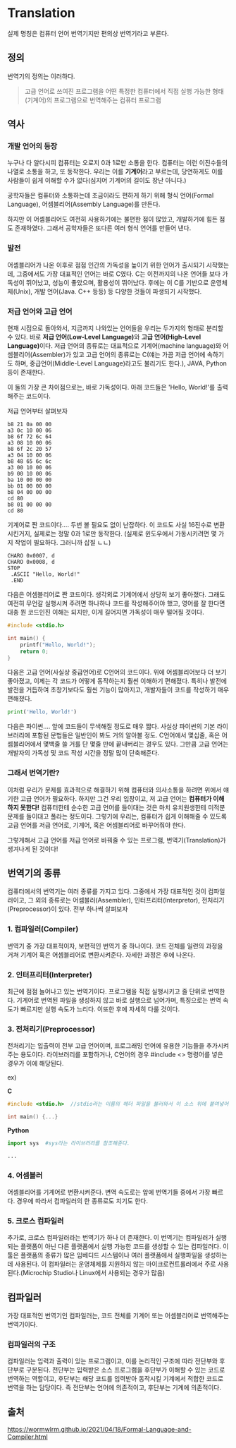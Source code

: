 # Translation

<p> 실제 명칭은 컴퓨터 언어 번역기지만 편의상 번역기라고 부른다.

## 정의
<p>번역기의 정의는 이러하다.</p>

>고급 언어로 쓰여진 프로그램을 어떤 특정한 컴퓨터에서 직접 실행 가능한 형태(기계어)의 프로그램으로 번역해주는 컴퓨터 프로그램


## 역사

### 개발 언어의 등장

<p>누구나 다 알다시피 컴퓨터는 오로지 0과 1로만 소통을 한다. 컴퓨터는 이런 이진수들의 나열로 소통을 하고, 또 동작한다. 우리는 이를 <b>기계어</b>라고 부르는데, 당연하게도 이를 사람들이 쉽게 이해할 수가 없다(심지어 기계어의 길이도 장난 아니다.) </p>

<p>공학자들은 컴퓨터와 소통하는데 조금이라도 편하게 하기 위해 형식 언어(Formal Language), </<b>어셈블리어(Assembly Language)</b>를 만든다.</p>

<p>하지만 이 어셈블리어도 여전히 사용하기에는 불편한 점이 많았고, 개발하기에 힘든 점도 존재하였다. 그래서 공학자들은 또다른 여러 형식 언어를 만들어 낸다.</p>

### 발전

<p>어셈블리어가 나온 이후로 점점 인간의 가독성을 높이기 위한 언어가 출시되기 시작했는데, 그중에서도 가장 대표적인 언어는 바로 C였다. C는 이전까지의 나온 언어들 보다 가독성이 뛰어났고, 성능이 좋았으며, 활용성이 뛰어났다. 후에는 이 C를 기반으로 운영체제(Unix), 개발 언어(Java. C++ 등등) 등 다양한 것들이 파생되기 시작했다.</p>

### 저급 언어와 고급 언어

<p>현재 시점으로 돌아와서, 지금까지 나와있는 언어들을 우리는 두가지의 형태로 분리할 수 있다. 바로 <b>저급 언어(Low-Level Language)</b>와 <b>고급 언어(High-Level Language)</b>이다. 저급 언어의 종류로는 대표적으로 기계어(machine language)와 어셈블리어(Assembler)가 있고 고급 언어의 종류로는 C(얘는 가끔 저급 언어에 속하기도 하며, 중급언어(Middle-Level Language)라고도 불리기도 한다.), JAVA, Python 등이 존재한다.</p>

<p>이 둘의 가장 큰 차이점으로는, 바로 가독성이다. 아래 코드들은 'Hello, World!'를 출력해주는 코드이다.</p>
<p></p>
<p>저급 언어부터 살펴보자</p>

```machine language
b8 21 0a 00 00
a3 0c 10 00 06
b8 6f 72 6c 64
a3 08 10 00 06
b8 6f 2c 20 57
a3 04 10 00 06
b8 48 65 6c 6c
a3 00 10 00 06
b9 00 10 00 06
ba 10 00 00 00
bb 01 00 00 00
b8 04 00 00 00
cd 80
b8 01 00 00 00
cd 80
```

<p>기계어로 짠 코드이다.... 두번 볼 필요도 없이 난잡하다. 이 코드도 사실 16진수로 변환시킨거지, 실제로는 정말 0과 1로만 동작한다. (실제로 윈도우에서 가동시키려면 몇 가지 작업이 필요하다. 그러니까 삽질 ㄴㄴ)</p>

```assembly
CHARO 0x0007, d
CHARO 0x0008, d
STOP
 .ASCII "Hello, World!"
 .END
```

<p>다음은 어셈블리어로 짠 코드이다. 생각외로 기계어에서 상당히 보기 좋아졌다. 그래도 여전히 무언갈 실행시켜 주려면 하나하나 코드를 작성해주어야 했고, 영어를 잘 한다면 대충 뭔 코드인진 이해는 되지만, 이게 길어지면 가독성이 매우 떨어질 것이다.</p>

```C
#include <stdio.h>

int main() {
    printf("Hello, World!");
    return 0;
}
```

<p>다음은 고급 언어(사실상 중급언어)로 C언어의 코드이다. 위에 어셈블리어보다 더 보기 좋아졌고, 이제는 각 코드가 어떻게 동작하는지 훨씬 이해하기 편해졌다. 특히나 발전에 발전을 거듭하여 초창기보다도 훨씬 기능이 많아지고, 개발자들이 코드를 작성하기 매우 편해졌다.</p>

```Python
print('Hello, World!')
```

<p>다음은 파이썬.... 앞에 코드들이 무색해질 정도로 매우 짧다. 사실상 파이썬의 기본 라이브러리에 포함된 문법들은 일반인이 봐도 거의 알아볼 정도. C언어에서 몇십줄, 혹은 어셈블리어에서 몇백줄 쓸 거를 단 몇줄 만에 끝내버리는 경우도 있다. 그만큼 고급 언어는 개발자의 가독성 및 코드 작성 시간을 정말 많이 단축해준다.</p>

### 그래서 번역기란?

<p>이처럼 우리가 문제를 효과적으로 해결하기 위해 컴퓨터와 의사소통을 하려면 위에서 얘기한 고급 언어가 필요하다. 하지만 그건 우리 입장이고, 저 고급 언어는 <b>컴퓨터가 이해하지 못한다!</b> 컴퓨터한테 순수한 고급 언어를 들이대는 것은 마치 유치원생한테 미적분 문제를 들이대고 풀라는 정도이다. 그렇기에 우리는, 컴퓨터가 쉽게 이해해줄 수 있도록 고급 언어를 저급 언어로, 기계어, 혹은 어셈블리어로 바꾸어줘야 한다.</p>

<p>그렇게해서 고급 언어를 저급 언어로 바꿔줄 수 있는 프로그램, 번역기(Translation)가 생겨나게 된 것이다!</p>

## 번역기의 종류

<p> 컴퓨터에서의 번역기는 여러 종류를 가지고 있다. 그중에서 가장 대표적인 것이 컴파일러이고, 그 외의 종류로는 어셈블러(Assembler), 인터프리터(Interpretor), 전처리기(Preprocessor)이 있다. 전부 하나씩 살펴보자</p> 

### 1. 컴파일러(Compiler)

<p> 번역기 중 가장 대표적이자, 보편적인 번역기 중 하나이다. 코드 전체를 일련의 과정을 거쳐 기계어 혹은 어셈블리어로 변환시켜준다. 자세한 과정은 후에 나온다.</p>

### 2. 인터프리터(Interpreter)

<p> 최근에 점점 늘어나고 있는 번역기이다. 프로그램을 직접 실행시키고 줄 단위로 번역한다. 기계어로 번역된 파일을 생성하지 않고 바로 실행으로 넘어가며, 특징으로는 번역 속도가 빠르지만 실행 속도가 느리다. 이또한 후에 자세히 다룰 것이다. </p>

### 3. 전처리기(Preprocessor)

<p> 전처리기는 입출력이 전부 고급 언어이며, 프로그래밍 언어에 유용한 기능들을 추가시켜주는 용도이다. 라이브러리를 포함하거나, C언어의 경우 #include <> 명령어를 넣은 경우가 이에 해당된다. </p>

<p>ex)</p>
<p></p>
<p><b>C</b></p>

```C
#include <stdio.h>  //stdio라는 이름의 헤더 파일을 불러와서 이 소스 위에 붙여넣어준다.

int main() {...}
```

<p><b>Python</b></p>

```Python
import sys  #sys라는 라이브러리를 참조해준다.

...
```

### 4. 어셈블러

<p>어셈블리어를 기계어로 변환시켜준다. 변역 속도로는 앞에 번역기들 중에서 가장 빠르다. 경우에 따라서 컴파일러의 한 종류로도 치기도 한다.</p>

### 5. 크로스 컴파일러

<p> 추가로, 크로스 컴파일러라는 번역기가 하나 더 존재한다. 이 번역기는 컴파일러가 실행되는 플랫폼이 아닌 다른 플랫폼에서 실행 가능한 코드를 생성할 수 있는 컴파일러다. 이 툴은 플랫폼의 종류가 많은 임베디드 시스템이나 여러 플랫폼에서 실행파일을 생성하는 데 사용된다. 이 컴파일러는 운영체제를 지원하지 않는 마이크로컨트롤러에서 주로 사용된다.(Microchip Studio나 Linux에서 사용되는 경우가 많음)</p>


## 컴파일러
<p> 가장 대표적인 번역기인 컴파일러는, 코드 전체를 기계어 또는 어셈블리어로 번역해주는 번역기이다. </p>

### 컴파일러의 구조
<p> 컴파일러는 입력과 출력이 있는 프로그램이고, 이를 논리적인 구조에 따라 전단부와 후단부로 구분된다. 전단부는 입력받은 소스 프로그램을 후단부가 이해할 수 있는 코드로 번역하는 역할이고, 후단부는 해당 코드를 입력받아 동작시킬 기계에서 적합한 코드로 번역을 하는 담당이다. 즉 전단부는 언어에 의존적이고, 후단부는 기계에 의존적이다.</p>

## 출처
https://wormwlrm.github.io/2021/04/18/Formal-Language-and-Compiler.html